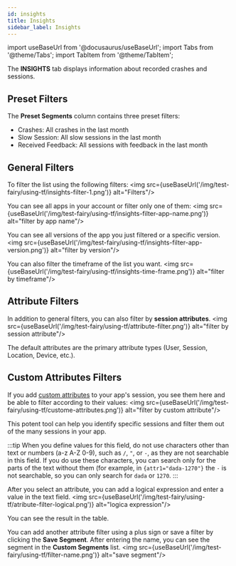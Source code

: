 ```yaml
---
id: insights
title: Insights
sidebar_label: Insights
---
```


import useBaseUrl from '@docusaurus/useBaseUrl';
import Tabs from '@theme/Tabs';
import TabItem from '@theme/TabItem';

The **INSIGHTS** tab displays information about recorded crashes and sessions.

## Preset Filters

The **Preset Segments** column contains three preset filters: 
- Crashes: All crashes in the last month
- Slow Session: All slow sessions in the last month
- Received Feedback: All sessions with feedback in the last month

## General Filters

To filter the list using the following filters:
<img src={useBaseUrl('/img/test-fairy/using-tf/insights-filter-1.png')} alt="Filters"/>

You can see all apps in your account or filter only one of them:
<img src={useBaseUrl('/img/test-fairy/using-tf/insights-filter-app-name.png')} alt="filter by app name"/>

You can see all versions of the app you just filtered or a specific version.
<img src={useBaseUrl('/img/test-fairy/using-tf/insights-filter-app-version.png')} alt="filter by version"/>

You can also filter the timeframe of the list you want.
<img src={useBaseUrl('/img/test-fairy/using-tf/insights-time-frame.png')} alt="filter by timeframe"/>

## Attribute Filters

In addition to general filters, you can also filter by **session attributes**.
<img src={useBaseUrl('/img/test-fairy/using-tf/attribute-filter.png')} alt="filter by session attribute"/>

The default attributes are the primary attribute types (User, Session, Location, Device, etc.).

## Custom Attributes Filters

If you add [custom attributes](https://docs.testfairy.com/SDK/Session_Attributes.html) to your app's session, you see them here and be able to filter according to their values:
<img src={useBaseUrl('/img/test-fairy/using-tf/custome-attributes.png')} alt="filter by custom attribute"/>

This potent tool can help you identify specific sessions and filter them out of the many sessions in your app.

:::tip
When you define values for this field, do not use characters other than text or numbers (a-z A-Z 0-9), such as `/`, `"`, or `-`, as they are not searchable in this field. If you do use these characters, you can search only for the parts of the text without them (for example, in `{attr1="dada-1270"}` the `-` is not searchable, so you can only search for `dada` or `1270`.
:::

After you select an attribute, you can add a logical expression and enter a value in the text field.
<img src={useBaseUrl('/img/test-fairy/using-tf/atribute-filter-logical.png')} alt="logica expression"/>

You can see the result in the table.

You can add another attribute filter using a plus sign or save a filter by clicking the **Save Segment**. After entering the name, you can see the segment in the **Custom Segments** list.
<img src={useBaseUrl('/img/test-fairy/using-tf/filter-name.png')} alt="save segment"/>

